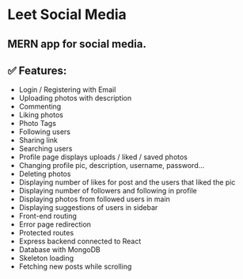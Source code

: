 # Leet Social Media

## MERN app for social media.

## ✅ Features:

- Login / Registering with Email
- Uploading photos with description
- Commenting
- Liking photos
- Photo Tags
- Following users
- Sharing link
- Searching users
- Profile page displays uploads / liked / saved photos
- Changing profile pic, description, username, password...
- Deleting photos
- Displaying number of likes for post and the users that liked the pic
- Displaying number of followers and following in profile
- Displaying photos from followed users in main
- Displaying suggestions of users in sidebar
- Front-end routing
- Error page redirection
- Protected routes
- Express backend connected to React
- Database with MongoDB
- Skeleton loading
- Fetching new posts while scrolling
